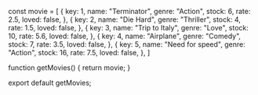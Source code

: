 <!-- @format -->

const movie = [
{
key: 1,
name: "Terminator",
genre: "Action",
stock: 6,
rate: 2.5,
loved: false,
},
{
key: 2,
name: "Die Hard",
genre: "Thriller",
stock: 4,
rate: 1.5,
loved: false,
},
{
key: 3,
name: "Trip to Italy",
genre: "Love",
stock: 10,
rate: 5.6,
loved: false,
},
{
key: 4,
name: "Airplane",
genre: "Comedy",
stock: 7,
rate: 3.5,
loved: false,
},
{
key: 5,
name: "Need for speed",
genre: "Action",
stock: 16,
rate: 7.5,
loved: false,
},
]

function getMovies() {
return movie;
}

export default getMovies;
